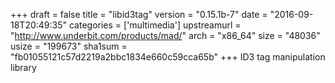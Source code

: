 +++
draft = false
title = "libid3tag"
version = "0.15.1b-7"
date = "2016-09-18T20:49:35"
categories = ['multimedia']
upstreamurl = "http://www.underbit.com/products/mad/"
arch = "x86_64"
size = "48036"
usize = "199673"
sha1sum = "fb01055121c57d2219a2bbc1834e660c59cca65b"
+++
ID3 tag manipulation library